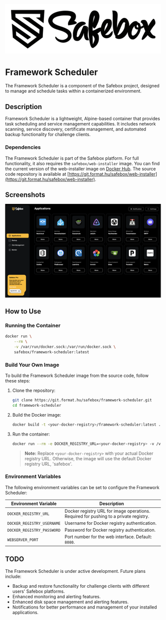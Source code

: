 ![Safebox Logo](./resources/safebox_logo.svg)
# Framework Scheduler

The Framework Scheduler is a component of the Safebox project, designed to manage and schedule tasks within a containerized environment.

## Description

Framework Scheduler is a lightweight, Alpine-based container that provides task scheduling and service management capabilities. It includes network scanning, service discovery, certificate management, and automated backup functionality for challenge clients.

### Dependencies
The Framework Scheduler is part of the Safebox platform. For full functionality, it also requires the `safebox/web-installer` image.
You can find the current version of the web-installer image on [Docker Hub](https://hub.docker.com/r/safebox/web-installer). The source code repository is available at [https://git.format.hu/safebox/web-installer](https://git.format.hu/safebox/web-installer).

## Screenshots
![Framework Scheduler Screenshot](./resources/framework_scheduler_main.png)

## How to Use

### Running the Container

```bash
docker run \
    --rm \
    -v /var/run/docker.sock:/var/run/docker.sock \
    safebox/framework-scheduler:latest
```

### Build Your Own Image
To build the Framework Scheduler image from the source code, follow these steps:
1. Clone the repository:
     ```bash
     git clone https://git.format.hu/safebox/framework-scheduler.git
     cd framework-scheduler
     ```
2. Build the Docker image:
     ```bash
     docker build -t <your-docker-registry>/framework-scheduler:latest .
     ```
3. Run the container:
     ```bash
     docker run --rm -e DOCKER_REGISTRY_URL=<your-docker-registry> -v /var/run/docker.sock:/var/run/docker.sock <your-docker-registry>/framework-scheduler:latest
     ```
     > **Note:** Replace `<your-docker-registry>` with your actual Docker registry URL. Otherwise, the image will use the default Docker registry URL, 'safebox'.

### Environment Variables
The following environment variables can be set to configure the Framework Scheduler:

| Environment Variable | Description |
|--------------------------|-------------|
| `DOCKER_REGISTRY_URL` | Docker registry URL for image operations. Required for pushing to a private registry. |
| `DOCKER_REGISTRY_USERNAME` | Username for Docker registry authentication. |
| `DOCKER_REGISTRY_PASSWORD` | Password for Docker registry authentication. |
| `WEBSERVER_PORT` | Port number for the web interface. Default: `8080`. |

## TODO
The Framework Scheduler is under active development. Future plans include:
- Backup and restore functionality for challenge clients with different users' Safebox platforms.
- Enhanced monitoring and alerting features.
- Enhanced disk space management and alerting features.
- Notifications for better performance and management of your installed applications.

